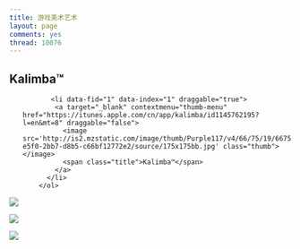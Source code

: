 ```yaml
---
title: 游戏美术艺术
layout: page
comments: yes
thread: 10076
---
```



<h2 class="nav1">Kalimba™</h2>

<div class="" id="grid">
        <ol>
          <!-- <div class="gap"></div> -->


           <li data-fid="1" data-index="1" draggable="true">
            <a target="_blank" contextmenu="thumb-menu" href="https://itunes.apple.com/cn/app/kalimba/id1145762195?l=en&mt=8" draggable="false">
              <image src='http://is2.mzstatic.com/image/thumb/Purple117/v4/66/75/19/667519b7-e5f0-2bb7-d8b5-c66bf12772e2/source/175x175bb.jpg' class="thumb"></image>
              <span class="title">Kalimba™</span>
            </a>
          </li>
        </ol>
</div>

<p><image src="http://a1.mzstatic.com/us/r30/Purple127/v4/56/cb/71/56cb7149-113c-0207-7348-e88bcd9744bc/screen696x696.jpeg"></image></p>

<p><image src="http://a4.mzstatic.com/us/r30/Purple127/v4/6f/9f/09/6f9f090a-0c65-b834-e428-3fe2cdc03032/screen696x696.jpeg"></image></p>

<p><image src="http://a2.mzstatic.com/us/r30/Purple117/v4/e2/cd/b7/e2cdb7b0-2011-a5b9-eec5-1d2b1a43f00a/screen696x696.jpeg"></image></p>
